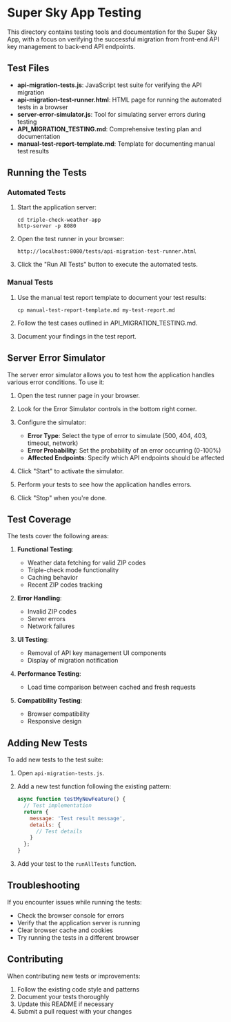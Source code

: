 # Super Sky App Testing

This directory contains testing tools and documentation for the Super Sky App, with a focus on verifying the successful migration from front-end API key management to back-end API endpoints.

## Test Files

- **api-migration-tests.js**: JavaScript test suite for verifying the API migration
- **api-migration-test-runner.html**: HTML page for running the automated tests in a browser
- **server-error-simulator.js**: Tool for simulating server errors during testing
- **API_MIGRATION_TESTING.md**: Comprehensive testing plan and documentation
- **manual-test-report-template.md**: Template for documenting manual test results

## Running the Tests

### Automated Tests

1. Start the application server:
   ```
   cd triple-check-weather-app
   http-server -p 8080
   ```

2. Open the test runner in your browser:
   ```
   http://localhost:8080/tests/api-migration-test-runner.html
   ```

3. Click the "Run All Tests" button to execute the automated tests.

### Manual Tests

1. Use the manual test report template to document your test results:
   ```
   cp manual-test-report-template.md my-test-report.md
   ```

2. Follow the test cases outlined in API_MIGRATION_TESTING.md.

3. Document your findings in the test report.

## Server Error Simulator

The server error simulator allows you to test how the application handles various error conditions. To use it:

1. Open the test runner page in your browser.

2. Look for the Error Simulator controls in the bottom right corner.

3. Configure the simulator:
   - **Error Type**: Select the type of error to simulate (500, 404, 403, timeout, network)
   - **Error Probability**: Set the probability of an error occurring (0-100%)
   - **Affected Endpoints**: Specify which API endpoints should be affected

4. Click "Start" to activate the simulator.

5. Perform your tests to see how the application handles errors.

6. Click "Stop" when you're done.

## Test Coverage

The tests cover the following areas:

1. **Functional Testing**:
   - Weather data fetching for valid ZIP codes
   - Triple-check mode functionality
   - Caching behavior
   - Recent ZIP codes tracking

2. **Error Handling**:
   - Invalid ZIP codes
   - Server errors
   - Network failures

3. **UI Testing**:
   - Removal of API key management UI components
   - Display of migration notification

4. **Performance Testing**:
   - Load time comparison between cached and fresh requests

5. **Compatibility Testing**:
   - Browser compatibility
   - Responsive design

## Adding New Tests

To add new tests to the test suite:

1. Open `api-migration-tests.js`.

2. Add a new test function following the existing pattern:
   ```javascript
   async function testMyNewFeature() {
     // Test implementation
     return {
       message: 'Test result message',
       details: {
         // Test details
       }
     };
   }
   ```

3. Add your test to the `runAllTests` function.

## Troubleshooting

If you encounter issues while running the tests:

- Check the browser console for errors
- Verify that the application server is running
- Clear browser cache and cookies
- Try running the tests in a different browser

## Contributing

When contributing new tests or improvements:

1. Follow the existing code style and patterns
2. Document your tests thoroughly
3. Update this README if necessary
4. Submit a pull request with your changes